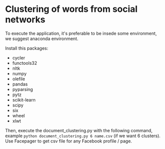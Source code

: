 # Clustering of words from social networks
To execute the application, it's preferable to be insede some environment, we suggest anaconda environment.

Install this packages:
- cycler
- functools32
- nltk
- numpy
- olefile
- pandas
- pyparsing
- pytz
- scikit-learn
- scipy
- six
- wheel
- xlwt

Then, execute the document_clustering.py with the following command, example `python document_clustering.py 6 name.csv` (if we want 6 clusters). Use Facepager to get csv file for any Facebook profile / page. 
